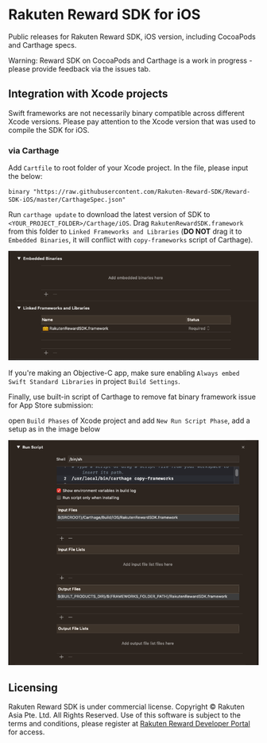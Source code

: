 # Rakuten Reward SDK for iOS

Public releases for Rakuten Reward SDK, iOS version, including CocoaPods and Carthage specs.

Warning: Reward SDK on CocoaPods and Carthage is a work in progress - please provide feedback via the issues tab.

## Integration with Xcode projects

Swift frameworks are not necessarily binary compatible across different Xcode versions. Please pay attention to the Xcode version that was used to compile the SDK for iOS.

### via Carthage

Add `Cartfile` to root folder of your Xcode project. In the file, please input the below:

```
binary "https://raw.githubusercontent.com/Rakuten-Reward-SDK/Reward-SDK-iOS/master/CarthageSpec.json"
```

Run `carthage update` to download the latest version of SDK to `<YOUR_PROJECT_FOLDER>/Carthage/iOS`. Drag `RakutenRewardSDK.framework` from this folder to `Linked Frameworks and Libraries` (**DO NOT** drag it to `Embedded Binaries`, it will conflict with `copy-frameworks` script of Carthage).

![](/docs/images/linked-frameworks.png)

If you're making an Objective-C app, make sure enabling `Always embed Swift Standard Libraries` in project `Build Settings`.

Finally, use built-in script of Carthage to remove fat binary framework issue for App Store submission: 

open `Build Phases` of Xcode project and add `New Run Script Phase`, add a setup as in the image below

![](/docs/images/run-script-copy-frameworks.png)

## Licensing

Rakuten Reward SDK is under commercial license. Copyright © Rakuten Asia Pte. Ltd. All Rights Reserved. Use of this software is subject to the terms and conditions, please register at [Rakuten Reward Developer Portal](https://developer.reward.gl.rakuten.co.jp/main) for access.